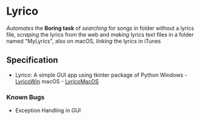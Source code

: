 # Lyrico

_Automates_ the **Boring task** of _searching_ for songs in folder without a lyrics file, _scraping_ the lyrics from the web and _making_ lyrics text files in a folder named "MyLyrics", also on macOS, _linking_ the lyrics in iTunes

## Specification

- Lyrico: A simple GUI app using tkinter package of Python
Windows - [LyricoWin](LyricoWin)
macOS - [LyricoMacOS](LyricoMacOS)

### Known Bugs
- Exception Handling in GUI

 
